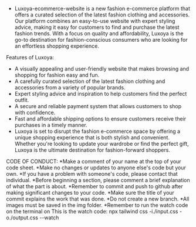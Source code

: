 - Luxoya-ecommerce-website is a new fashion e-commerce platform that offers a curated selection of the latest fashion clothing and accessories. Our platform combines an easy-to-use website with expert styling advice, making it easy for customers to find and purchase the latest fashion trends. With a focus on quality and affordability, Luxoya is the go-to destination for fashion-conscious consumers who are looking for an effortless shopping experience.

Features of Luxoya:

* A visually appealing and user-friendly website that makes browsing and shopping for fashion easy and fun.
* A carefully curated selection of the latest fashion clothing and accessories from a variety of popular brands.
* Expert styling advice and inspiration to help customers find the perfect outfit.
* A secure and reliable payment system that allows customers to shop with confidence.
* Fast and affordable shipping options to ensure customers receive their purchases in a timely manner.
* Luxoya is set to disrupt the fashion e-commerce space by offering a unique shopping experience that is both stylish and convenient. Whether you're looking to update your wardrobe or find the perfect gift, Luxoya is the ultimate destination for fashion-forward shoppers.

CODE OF CONDUCT:
*Make a comment of your name at the top of your code sheet.
*Make no changes or updates to anyone else's code but your own.
*If you have a problem with someone's code, please contact that individual.
*Before beginning a section, please comment a brief explanation of what the part is about.
*Remember to commit and push to github after making significant changes to your code.
*Make sure the title of your commit explains the work that was done.
*Do not create a new branch.
*All images must be saved in the img folder.
*Remember to run the watch code on the terminal on
 This is the watch code: npx tailwind css -i./input.css -o./output.css --watch
